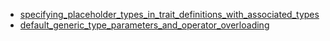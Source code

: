 - [specifying_placeholder_types_in_trait_definitions_with_associated_types](specifying_placeholder_types_in_trait_definitions_with_associated_types/README.md)
- [default_generic_type_parameters_and_operator_overloading](default_generic_type_parameters_and_operator_overloading/README.md)